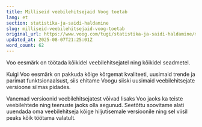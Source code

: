```yaml
---
title: Milliseid veebilehitsejaid Voog toetab
lang: et
section: statistika-ja-saidi-haldamine
slug: milliseid-veebilehitsejaid-voog-toetab
original_url: https://www.voog.com/tugi/statistika-ja-saidi-haldamine/milliseid-veebilehitsejaid-voog-toetab
updated_at: 2025-08-07T21:25:01Z
word_count: 62
---
```

Voo eesmärk on töötada kõikidel veebilehitsejatel ning kõikidel seadmetel.  
  
Kuigi Voo eesmärk on pakkuda kõige kõrgemat kvaliteeti, uusimaid trende ja parimat funktsionaalsust, siis ehitame Voogu siiski uusimaid veebilehitsejate versioone silmas pidades.  
  
Vanemad versioonid veebilehitsejatest võivad lisaks Voo jaoks ka teiste veebilehtede ning teenuste jaoks olla aegunud. Seetõttu soovitame alati uuendada oma veebilehitseja kõige hiljutisemale versioonile ning sel viisil peaks kõik töötama valatult.
